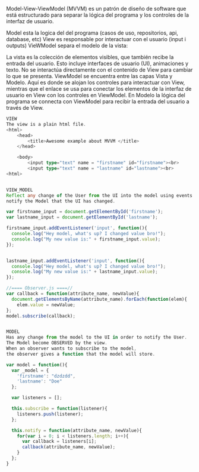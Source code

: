 Model-View-ViewModel (MVVM) es un patrón de diseño de software
que está estructurado para separar la lógica del programa y los controles de la interfaz de usuario.


Model esta la logica del del programa (casos de uso, repositorios, api, database, etc)
View es responsable por interactuar con el usuario (input i outputs)
VieWModel separa el modelo de la vista:

La vista es la colección de elementos visibles, que también recibe la entrada del usuario. 
Esto incluye interfaces de usuario (UI), animaciones y texto. 
No se interactúa directamente con el contenido de View para cambiar lo que se presenta.
ViewModel se encuentra entre las capas Vista y Modelo. 
Aquí es donde se alojan los controles para interactuar con View, 
mientras que el enlace se usa para conectar los elementos de la interfaz de usuario en View con los controles en ViewModel.
En Modelo la lógica del programa se connecta con ViewModel para recibir la entrada del usuario a través de View.

```ts
VIEW
The view is a plain html file.
<html>
	<head>
		<title>Awesome example about MVVM </title>
	</head>

	<body>
		<input type="text" name = "firstname" id="firstname"><br>
		<input type="text" name = "lastname" id="lastname"><br>
<html>


VIEW_MODEL
Reflect any change of the User from the UI into the model using events to
notify the Model that the UI has changed.

var firstname_input = document.getElementById('firstname');
var lastname_input = document.getElementById('lastname');

firstname_input.addEventListener('input', function(){
  console.log("Hey model, what's up? I changed value bro!");
  console.log("My new value is:" + firstname_input.value);
});


lastname_input.addEventListener('input', function(){
  console.log("Hey model, what's up? I changed value bro!");
  console.log("My new value is:" + lastname_input.value);
});

//==== Observer.js ====//
var callback = function(attribute_name, newValue){
  document.getElementsByName(attribute_name).forEach(function(elem){
    elem.value = newValue;
};
model.subscribe(callback);


MODEL
Has any change from the model to the UI in order to notify the User.
The Model become OBSERVED by the view. 
When an observer wants to subscribe to the model, 
the observer gives a function that the model will store.

var model = function(){
  var _model = {
    'firstname': "dzdzdd",
    'lastname': "Doe"
  };

  var listeners = [];

  this.subscribe = function(listener){
    listeners.push(listener);
  };

  this.notify = function(attribute_name, newValue){
    for(var i = 0; i < listeners.length; i++){
      var callback = listeners[i];
      callback(attribute_name, newValue);
    }
  };
}
```